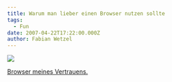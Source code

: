 ```yaml
---
title: Warum man lieber einen Browser nutzen sollte
tags:
  - Fun
date: 2007-04-22T17:22:00.000Z
author: Fabian Wetzel
---
```


![](https://az275061.vo.msecnd.net/blogmedia/2007/04/Fehler_IE.jpg)

[Browser meines Vertrauens.](http://www.mozilla-europe.org/de/ "Firefox")


